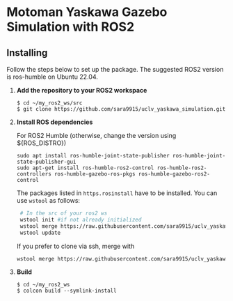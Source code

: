 # Motoman Yaskawa Gazebo Simulation with ROS2 
## Installing
Follow the steps below to set up the package. The suggested ROS2 version is ros-humble on Ubuntu 22.04.

1. **Add the repository to your ROS2 workspace**
    ```
    $ cd ~/my_ros2_ws/src
    $ git clone https://github.com/sara9915/uclv_yaskawa_simulation.git
    ```

2. **Install ROS dependencies**

   For ROS2 Humble (otherwise, change the version using ${ROS_DISTRO})
    ```
    sudo apt install ros-humble-joint-state-publisher ros-humble-joint-state-publisher-gui
    sudo apt-get install ros-humble-ros2-control ros-humble-ros2-controllers ros-humble-gazebo-ros-pkgs ros-humble-gazebo-ros2-control
    
    ```
    The packages listed in `https.rosinstall` have to be installed. You can use `wstool` as follows:
   ```bash
    # In the src of your ros2 ws
    wstool init #if not already initialized
    wstool merge https://raw.githubusercontent.com/sara9915/uclv_yaskawa_simulation/main/https.rosinstall
    wstool update
    ```
   
    If you prefer to clone via ssh, merge with
    ```bash
    wstool merge https://raw.githubusercontent.com/sara9915/uclv_yaskawa_simulation/main/ssh.rosinstall
    ```

4. **Build**
    ```
    $ cd ~/my_ros2_ws
    $ colcon build --symlink-install
    ```


